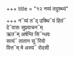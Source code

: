 +++
title = "१२ नव्यं तदुक्थ्यं"

+++
न᳓व्यं त᳓द् उक्थि᳓यं हितं᳓  
दे᳓वासः सुप्रवाचन᳓म्  
ऋत᳓म् अर्षन्ति सि᳓न्धवः  
सत्यं᳓ तातान सू᳓रियो  
वित्त᳓म् मे अस्य᳓ रोदसी